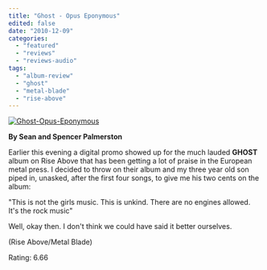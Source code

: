 ```yaml
---
title: "Ghost - Opus Eponymous"
edited: false
date: "2010-12-09"
categories:
  - "featured"
  - "reviews"
  - "reviews-audio"
tags:
  - "album-review"
  - "ghost"
  - "metal-blade"
  - "rise-above"
---
```


[![](http://www.hellbound.ca/wp-content/uploads/2010/12/Ghost-Opus-Eponymous.jpg "Ghost-Opus-Eponymous")](http://www.hellbound.ca/wp-content/uploads/2010/12/Ghost-Opus-Eponymous.jpg)

**By Sean and Spencer Palmerston**

Earlier this evening a digital promo showed up for the much lauded **GHOST** album on Rise Above that has been getting a lot of praise in the European metal press. I decided to throw on their album and my three year old son piped in, unasked, after the first four songs, to give me his two cents on the album:

"This is not the girls music. This is unkind. There are no engines allowed. It's the rock music"

Well, okay then. I don't think we could have said it better ourselves.

(Rise Above/Metal Blade)

Rating: 6.66
